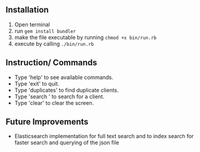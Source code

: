 ## Installation
1. Open terminal
2. run `gem install bundler`
3. make the file executable by running `chmod +x bin/run.rb`
4. execute by calling `./bin/run.rb`

## Instruction/ Commands
- Type 'help' to see available commands.
- Type 'exit' to quit.
- Type 'duplicates' to find duplicate clients.
- Type 'search <query>' to search for a client.
- Type 'clear' to clear the screen.

## Future Improvements
- Elasticsearch implementation for full text search and to index search for faster search and querying of the json file
